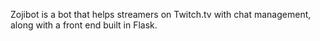 Zojibot is a bot that helps streamers on Twitch.tv with chat management, along with a front end built in Flask.
